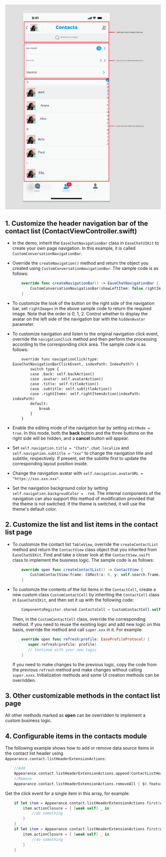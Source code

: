 ![Customize Your Contact List](../../assets/images/customize-your-contact-list.png)

## 1. Customize the header navigation bar of the contact list (ContactViewController.swift)

- In the demo, inherit the `EaseChatNavigationBar` class in `EaseChatUIKit` to create your own page navigation. In this example, it is called `CustomConversationNavigationBar`.

- Override the `createNavigation()` method and return the object you created using `CustomConversationNavigationBar`. The sample code is as follows:

    ```Swift
        override func createNavigationBar() -> EaseChatNavigationBar {
            CustomConversationNavigationBar(showLeftItem: false,rightImages: [UIImage(named: "add", in: .chatBundle, with: nil,hiddenAvatar: false)
        }
    ```

- To customize the look of the button on the right side of the navigation bar, set `rightImages` in the above sample code to return the required image. Note that the order is 0, 1, 2. Control whether to display the avatar on the left side of the navigation bar with the `hiddenAvatar` parameter.

- To customize navigation and listen to the original navigation click event, override the `navigationClick` method and then perform the processing according to the corresponding click area. The sample code is as follows:

    ```
        override func navigationClick(type: EaseChatNavigationBarClickEvent, indexPath: IndexPath?) {
            switch type {
            case .back: self.backAction()
            case .avatar: self.avatarAction()
            case .title: self.titleAction()
            case .subtitle: self.subtitleAction()
            case .rightItems: self.rightItemsAction(indexPath: indexPath)
            default:
                break
            }
        }
    ```

- Enable the editing mode of the navigation bar by setting `editMode = true`. In this mode, both the **back** button and the three buttons on the right side will be hidden, and a **cancel** button will appear.

- Set `self.navigation.title = "Chats".chat.localize` and `self.navigation.subtitle = "xxx"` to change the navigation title and subtitle, respectively. If present, set the subtitle first to update the corresponding layout position inside.

- Change the navigation avatar with `self.navigation.avatarURL = "https://xxx.xxx.xxx"`.

- Set the navigation background color by setting `self.navigation.backgroudColor = .red`. The internal components of the navigation can also support this method of modification provided that the theme is not switched. If the theme is switched, it will use the theme's default color.

## 2. Customize the list and list items in the contact list page

- To customize the contact list `TableView`, override the `createContactList` method and return the `ContactView` class object that you inherited from `EaseChatUIKit`. Find and take a closer look at the `ContactView.swift` class to implement the business logic. The sample code is as follows:

    ```Swift
        override open func createContactList() -> ContactView {
            CustomContactView(frame: CGRect(x: 0, y: self.search.frame.maxY+5, width: self.view.frame.width, height: self.view.frame.height-NavigationHeight-BottomBarHeight-(self.tabBarController?.tabBar.frame.height ?? 49)), style: .plain)
        }
    ```

- To customize the contents of the list items in the `ContactCell`, create a new custom class `CustomContactCell` by inheriting the `ContactCell` class in `EaseChatUIKit`, and then set it up with the following code:

    ```Swift
        ComponentsRegister.shared.ContactsCell = CustomContactCell.self
    ```

    Then, in the `CustomContactCell` class, override the corresponding method. If you need to reuse the existing logic and add new logic on this basis, override the method and call `super.xxx` in it. For example:

    ```Swift
        override open func refresh(profile: EaseProfileProtocol) {
           super.refresh(profile: profile)
           // Continue with your new logic
        }
    ```

    If you need to make changes to the previous logic, copy the code from the previous `refresh` method and make changes without calling `super.xxxx`. Initialization methods and some UI creation methods can be overridden.

## 3. Other customizable methods in the contact list page

All other methods marked as **open** can be overridden to implement a custom business logic.

## 4. Configurable items in the contacts module

The following example shows how to add or remove data source items in the contact list header using `Appearance.contact.listHeaderExtensionActions`:

```Swift
    //Add
    Appearance.contact.listHeaderExtensionActions.append(ContactListHeaderItem(featureIdentify: "New", featureName: "NewFeature", featureIcon: UIImage(named: "NewFeature")))
    //Remove
    Appearance.contact.listHeaderExtensionActions.removeAll { $0.featureIdentify == "you want remove" }
```

Get the click event for a single item in this array, for example:

```Swift
    if let item = Appearance.contact.listHeaderExtensionActions.first(where: { $0.featureIdentify == "NewFriendRequest" }) {
        item.actionClosure = { [weak self] _ in
            //do something
        }
    }
    if let item = Appearance.contact.listHeaderExtensionActions.first(where: { $0.featureIdentify == "GroupChats" }) {
        item.actionClosure = { [weak self] _ in
            //do something
        }
    }
```
